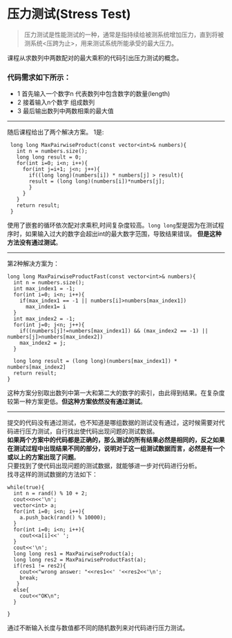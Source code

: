 # 压力测试(Stress Test)

> 压力测试是性能测试的一种，通常是指持续给被测系统增加压力，直到将被测系统<压跨为止>，用来测试系统所能承受的最大压力。

课程从求数列中两数配对的最大乘积的代码引出压力测试的概念。
### 代码需求如下所示：
* 1 首先输入一个数字n 代表数列中包含数字的数量(length) 
* 2 接着输入n个数字 组成数列 
* 3 最后输出数列中两数相乘的最大值 
---
随后课程给出了两个解决方案。
1是: 
 ```
  long long MaxPairwiseProduct(const vector<int>& numbers){
    int n = numbers.size();
    long long result = 0;
    for(int i=0; i<n; i++){
      for(int j=i+1; j<n; j++){
        if((long long)(numbers[i]) * numbers[j] > result){
        result = (long long)(numbers[i])*numbers[j];
        }
      }
    }
    return result;
  } 
 ``` 
使用了嵌套的循环依次配对求乘积,时间复杂度较高。`long long`型是因为在测试程序时，如果输入过大的数字会超出int的最大数字范围，导致结果错误。  **但是这种方法没有通过测试**。
***
第2种解决方案为：  
```
long long MaxPairwiseProductFast(const vector<int>& numbers){
  int n = numbers.size();
  int max_index1 = -1;
  for(int i=0; i<n; i++){
    if(max_index1 == -1 || numbers[i]>numbers[max_index1])
      max_index1= i
  }
  int max_index2 = -1;
  for(int j=0; j<n; j++){
    if((numbers[j]!=numbers[max_index1]) && (max_index2 == -1) || numbers[j]>numbers[max_index2])
    max_index2 = j;
  }
  
  long long result = (long long)(numbers[max_index1]) * numbers[max_index2]
  return result;
}
```
这种方案分别取出数列中第一大和第二大的数字的索引，由此得到结果。在复杂度较第一种方案更低。**但这种方案依然没有通过测试**。
***
提交的代码没有通过测试，也不知道是哪组数据的测试没有通过，这时候需要对代码进行压力测试，自行找出使代码出现问题的测试数据。  
**如果两个方案中的代码都是正确的，那么测试的所有结果必然是相同的，反之如果在测试过程中出现结果不同的部分，说明对于这一组测试数据而言，必然是有一个或以上的方案出现了问题**。  
只要找到了使代码出现问题的测试数据，就能够进一步对代码进行分析。  
找寻这样的测试数据的方法如下：  
```
while(true){
  int n = rand() % 10 + 2;
  cout<<n<<'\n';
  vector<int> a;
  for(int i=0; i<n; i++){
    a.push_back(rand() % 10000);
  }
  for(int i=0; i<n; i++){
    cout<<a[i]<<' ';
  }
  cout<<'\n';
  long long res1 = MaxPairwiseProduct(a);
  long long res2 = MaxPairwiseProductFast(a);
  if(res1 != res2){
    cout<<"wrong answer: "<<res1<<' '<<res2<<'\n';
    break;
   }
  else{
    cout<<"OK\n";
  }
  
}
```
通过不断输入长度与数值都不同的随机数列来对代码进行压力测试。


